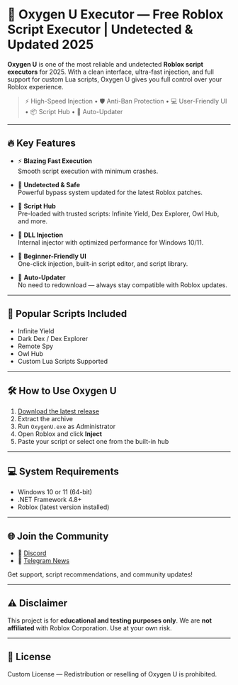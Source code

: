 # 🧪 Oxygen U Executor — Free Roblox Script Executor | Undetected & Updated 2025

**Oxygen U** is one of the most reliable and undetected **Roblox script executors** for 2025. With a clean interface, ultra-fast injection, and full support for custom Lua scripts, Oxygen U gives you full control over your Roblox experience.

> ⚡ High-Speed Injection • 🛡️ Anti-Ban Protection • 💻 User-Friendly UI • 📦 Script Hub • 🔄 Auto-Updater

---

## 🔥 Key Features

- ⚡ **Blazing Fast Execution**  
  Smooth script execution with minimum crashes.

- 🔐 **Undetected & Safe**  
  Powerful bypass system updated for the latest Roblox patches.

- 🧠 **Script Hub**  
  Pre-loaded with trusted scripts: Infinite Yield, Dex Explorer, Owl Hub, and more.

- 🧩 **DLL Injection**  
  Internal injector with optimized performance for Windows 10/11.

- 💬 **Beginner-Friendly UI**  
  One-click injection, built-in script editor, and script library.

- 🔄 **Auto-Updater**  
  No need to redownload — always stay compatible with Roblox updates.

---

## 🧾 Popular Scripts Included

- Infinite Yield  
- Dark Dex / Dex Explorer  
- Remote Spy  
- Owl Hub  
- Custom Lua Scripts Supported

---

## 🛠️ How to Use Oxygen U

1. [Download the latest release](../../releases)
2. Extract the archive
3. Run `OxygenU.exe` as Administrator
4. Open Roblox and click **Inject**
5. Paste your script or select one from the built-in hub

---

## 💻 System Requirements

- Windows 10 or 11 (64-bit)
- .NET Framework 4.8+
- Roblox (latest version installed)

---

## 🌐 Join the Community

- 💬 [Discord](https://discord.gg/yourinvite)
- 📢 [Telegram News](https://t.me/oxygenuupdates)

Get support, script recommendations, and community updates!

---

## ⚠️ Disclaimer

This project is for **educational and testing purposes only**. We are **not affiliated** with Roblox Corporation. Use at your own risk.

---

## 📜 License

Custom License — Redistribution or reselling of Oxygen U is prohibited.
